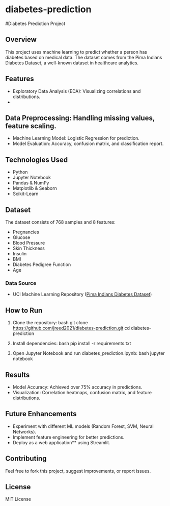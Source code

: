 # diabetes-prediction
#Diabetes Prediction Project

## Overview
This project uses machine learning to predict whether a person has diabetes based on medical data. The dataset comes from the Pima Indians Diabetes Dataset, a well-known dataset in healthcare analytics.

## Features
- Exploratory Data Analysis (EDA): Visualizing correlations and distributions.
- 
## Data Preprocessing: Handling missing values, feature scaling.
- Machine Learning Model: Logistic Regression for prediction.
- Model Evaluation: Accuracy, confusion matrix, and classification report.

## Technologies Used
- Python
- Jupyter Notebook
- Pandas & NumPy
- Matplotlib & Seaborn
- Scikit-Learn

## Dataset
The dataset consists of 768 samples and 8 features:
- Pregnancies
- Glucose
- Blood Pressure
- Skin Thickness
- Insulin
- BMI
- Diabetes Pedigree Function
- Age

### Data Source
- UCI Machine Learning Repository ([Pima Indians Diabetes Dataset](https://archive.ics.uci.edu/ml/datasets/diabetes))

## How to Run
1. Clone the repository:
   bash
   git clone https://github.com/jreed2021/diabetes-prediction.git
   cd diabetes-prediction
   
2. Install dependencies:
   bash
   pip install -r requirements.txt
   
3. Open Jupyter Notebook and run diabetes_prediction.ipynb:
   bash
   jupyter notebook
   

## Results
- Model Accuracy: Achieved over 75% accuracy in predictions.
- Visualization: Correlation heatmaps, confusion matrix, and feature distributions.

## Future Enhancements
- Experiment with different ML models (Random Forest, SVM, Neural Networks).
- Implement feature engineering for better predictions.
- Deploy as a web application** using Streamlit.

## Contributing
Feel free to fork this project, suggest improvements, or report issues.

## License
MIT License




